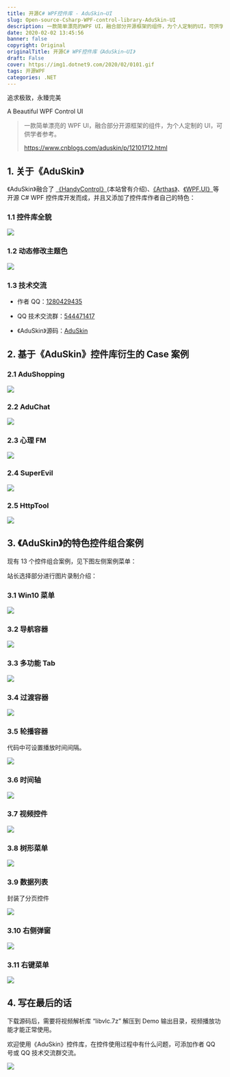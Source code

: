 ```yaml
---
title: 开源C# WPF控件库 - AduSkin–UI
slug: Open-source-Csharp-WPF-control-library-AduSkin-UI
description: 一款简单漂亮的WPF UI，融合部分开源框架的组件，为个人定制的UI，可供学者参考。
date: 2020-02-02 13:45:56
banner: false
copyright: Original
originalTitle: 开源C# WPF控件库《AduSkin–UI》
draft: False
cover: https://img1.dotnet9.com/2020/02/0101.gif
tags: 开源WPF
categories: .NET
---
```


追求极致，永臻完美

A Beautiful WPF Control UI

> 一款简单漂亮的 WPF UI，融合部分开源框架的组件，为个人定制的 UI，可供学者参考。
>
> https://www.cnblogs.com/aduskin/p/12101712.html

## 1. 关于《AduSkin》

《AduSkin》融合了 [《HandyControl》](https://github.com/HandyOrg/HandyControl)(本站曾有介绍)、[《Arthas》](https://github.com/1217950746/Arthas-WPFUI)、[《WPF.UI》](https://github.com/zhidanfeng/WPF.UI)等开源 C# WPF 控件库开发而成，并且又添加了控件库作者自己的特色：

### 1.1 控件库全貌

![](https://img1.dotnet9.com/2020/02/0101.gif)

### 1.2 动态修改主题色

![](https://img1.dotnet9.com/2020/02/0102.gif)

### 1.3 技术交流

- 作者 QQ：[1280429435](http://wpa.qq.com/msgrd?v=3&uin=1280429435&site=qq&menu=yes)

- QQ 技术交流群：[544471417](https://jq.qq.com/?_wv=1027&k=57GYQeb)

- 《AduSkin》源码：[AduSkin](https://github.com/aduskin)

## 2. 基于《AduSkin》控件库衍生的 Case 案例

### 2.1 AduShopping

![](https://img1.dotnet9.com/2020/02/0103.gif)

### 2.2 AduChat

![](https://img1.dotnet9.com/2020/02/0104.gif)

### 2.3 心理 FM

![](https://img1.dotnet9.com/2020/02/0105.png)

### 2.4 SuperEvil

![](https://img1.dotnet9.com/2020/02/0106.png)

### 2.5 HttpTool

![](https://img1.dotnet9.com/2020/02/0107.png)

## 3. 《AduSkin》的特色控件组合案例

现有 13 个控件组合案例，见下图左侧案例菜单：

站长选择部分进行图片录制介绍：

### 3.1 Win10 菜单

![](https://img1.dotnet9.com/2020/02/0108.gif)

### 3.2 导航容器

![](https://img1.dotnet9.com/2020/02/0109.gif)

### 3.3 多功能 Tab

![](https://img1.dotnet9.com/2020/02/0110.gif)

### 3.4 过渡容器

![](https://img1.dotnet9.com/2020/02/0111.gif)

### 3.5 轮播容器

代码中可设置播放时间间隔。

![](https://img1.dotnet9.com/2020/02/0112.gif)

### 3.6 时间轴

![](https://img1.dotnet9.com/2020/02/0113.png)

### 3.7 视频控件

![](https://img1.dotnet9.com/2020/02/0114.gif)

### 3.8 树形菜单

![](https://img1.dotnet9.com/2020/02/0115.gif)

### 3.9 数据列表

封装了分页控件

![](https://img1.dotnet9.com/2020/02/0116.gif)

### 3.10 右侧弹窗

![](https://img1.dotnet9.com/2020/02/0117.gif)

### 3.11 右键菜单

![](https://img1.dotnet9.com/2020/02/0118.gif)

## 4. 写在最后的话

下载源码后，需要将视频解析库 “libvlc.7z” 解压到 Demo 输出目录，视频播放功能才能正常使用。

欢迎使用《AduSkin》控件库，在控件使用过程中有什么问题，可添加作者 QQ 号或 QQ 技术交流群交流。

![](https://img1.dotnet9.com/2020/02/0119.png)
